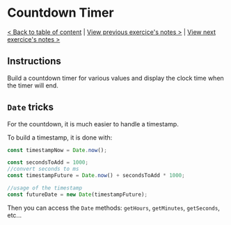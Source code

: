 # Countdown Timer

[< Back to table of content](../README.md) |
[View previous exercice's notes >](../28-Video.Speed.Controller/Notes.md) |
[View next exercice's notes >](../30-Whack.A.Mole/Notes.md)

## Instructions

Build a countdown timer for various values and display the clock time when the timer will end.

## `Date` tricks

For the countdown, it is much easier to handle a timestamp.

To build a timestamp, it is done with:

```js
const timestampNow = Date.now();

const secondsToAdd = 1000;
//convert seconds to ms
const timestampFuture = Date.now() + secondsToAdd * 1000;

//usage of the timestamp
const futureDate = new Date(timestampFuture);
```

Then you can access the `Date` methods: `getHours`, `getMinutes`, `getSeconds`, etc...
